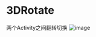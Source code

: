 # 3DRotate
两个Activity之间翻转切换
![image](https://github.com/wangl271464434/3DRotate/screem/Screenshot_2018-02-22-15-27-47.png)   
